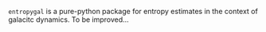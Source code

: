 $\texttt{entropygal}$ is a pure-python package for entropy
estimates in the context of galacitc dynamics. To be improved...